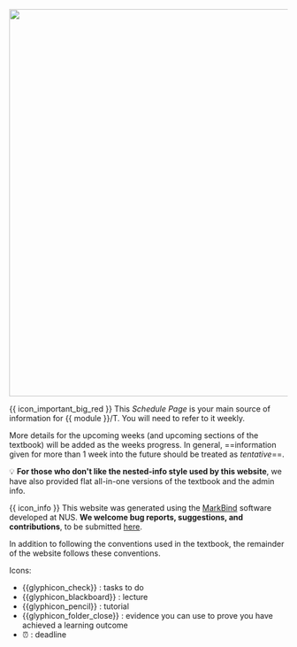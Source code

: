 <div id="essential">

<img src="{{baseUrl}}/images/growingPlant.png" width="700">

{{ icon_important_big_red }} This _Schedule Page_ is your main source of information for {{ module }}/T. You will need to refer to it weekly. 

More details for the upcoming weeks (and upcoming sections of the textbook) will be added as the weeks progress. In general, ==information given for more than 1 week into the future should be treated as _tentative_==.


:bulb: **For those who don't like the nested-info style used by this website**, we have also provided flat all-in-one versions of the textbook and the admin info.


{{ icon_info }} This website was generated using the [MarkBind](https://markbind.github.io/) software developed at NUS. **We welcome bug reports, suggestions, and contributions**, to be submitted [here]({{module_org}}/website/issues).

<panel header="Using the textbook" expanded>
 <include src="../../book/about/usage.md#browsers" />
 <include src="../../book/about/usage.md#layers"/>
</panel>

</div>
<div id="more">

<panel header="More info about using the textbook" expanded>
  <include src="../../book/about/usage.md#conventions" name="Conventions Used" />
  <include src="../../book/about/usage.md#searching" name="Searching for Keywords" />
  <include src="../../book/about/usage.md#saving" name="Saving as PDF" />
  <include src="../../book/about/usage.md#printing" name="Printing" />
</panel>

<panel header="Additional conventions used in the website" expanded>

In addition to following the conventions used in the textbook, the remainder of the website follows these conventions.

Icons:

* {{glyphicon_check}} : tasks to do 
* {{glyphicon_blackboard}} : lecture
* {{glyphicon_pencil}} : tutorial 
* {{glyphicon_folder_close}} : evidence you can use to prove you have achieved a learning outcome
* :alarm_clock: : deadline

</panel>

</div>